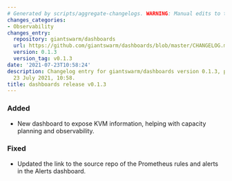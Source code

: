 ```yaml
---
# Generated by scripts/aggregate-changelogs. WARNING: Manual edits to this files will be overwritten.
changes_categories:
- Observability
changes_entry:
  repository: giantswarm/dashboards
  url: https://github.com/giantswarm/dashboards/blob/master/CHANGELOG.md#013---2021-07-23
  version: 0.1.3
  version_tag: v0.1.3
date: '2021-07-23T10:58:24'
description: Changelog entry for giantswarm/dashboards version 0.1.3, published on
  23 July 2021, 10:58.
title: dashboards release v0.1.3
---
```


### Added
- New dashboard to expose KVM information, helping with capacity planning and observability.
### Fixed
- Updated the link to the source repo of the Prometheus rules and alerts in the Alerts dashboard.
